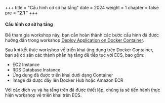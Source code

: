 +++
title = "Cấu hình cơ sở hạ tầng"
date = 2024
weight = 1
chapter = false
pre = "<b>2.1 </b>"
+++

#### Cấu hình cơ sở hạ tầng

Để tham gia workshop này, bạn cần hoàn thành các bước cấu hình đã được hướng dẫn trong workshop [Deploy Application on Docker Container](https://fcj-dntu.github.io/000015-deploy-app-docker).

Sau khi kết thúc workshop về triển khai ứng dụng trên Docker Container, bạn sẽ có sẵn các thành phần hạ tầng để tiếp tục với ECS, bao gồm:

- EC2 Instance
- RDS Database Instance
- Ứng dụng đã được triển khai dưới dạng Container
- Image đã được đẩy lên Docker Hub hoặc Amazon ECR

Với các dịch vụ và hạ tầng trên đã được thiết lập, chúng ta sẽ tiến hành thực hiện workshop về triển khai trên ECS.
